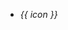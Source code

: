 <IconA />
<div id="allIcon">
  <ul class="allIcon-ui">
    <li
      class="allIcon-li"
      v-for="(icon, index) in iconList"
      :key="index"
      :data-clipboard-text="icon"
      @click="copy(icon)"
    >
      <i :class="['coco-icon', icon]" />
      <p class="iconTitle">{{ icon }}</p>
    </li>
  </ul>
</div>

<script setup>
  import Clipboard from 'clipboard'
  import { Message } from '@cocoui/components'
  import IconA from './iconA.md'
  const iconList = [
    'coco-ui-cocoui',
    'coco-ui-githublogo',
    'coco-ui-arrow-up-filling',
    'coco-ui-arrow-down-filling',
    'coco-ui-arrow-left-filling',
    'coco-ui-arrow-right-filling',
    'coco-ui-caps-unlock-filling',
    'coco-ui-comment-filling',
    'coco-ui-check-item-filling',
    'coco-ui-clock-filling',
    'coco-ui-delete-filling',
    'coco-ui-decline-filling',
    'coco-ui-dynamic-filling',
    'coco-ui-intermediate-filling',
    'coco-ui-favorite-filling',
    'coco-ui-layout-filling',
    'coco-ui-help-filling',
    'coco-ui-history-filling',
    'coco-ui-filter-filling',
    'coco-ui-file-common-filling',
    'coco-ui-news-filling',
    'coco-ui-edit-filling',
    'coco-ui-fullscreen-expand-filling',
    'coco-ui-smile-filling',
    'coco-ui-rise-filling',
    'coco-ui-picture-filling',
    'coco-ui-notification-filling',
    'coco-ui-user-filling',
    'coco-ui-setting-filling',
    'coco-ui-switch-filling',
    'coco-ui-work-filling',
    'coco-ui-task-filling',
    'coco-ui-success-filling',
    'coco-ui-warning-filling',
    'coco-ui-folder-filling',
    'coco-ui-map-filling',
    'coco-ui-prompt-filling',
    'coco-ui-meh-filling',
    'coco-ui-cry-filling',
    'coco-ui-top-filling',
    'coco-ui-home-filling',
    'coco-ui-sorting',
    'coco-ui-3column',
    'coco-ui-column-4',
    'coco-ui-add',
    'coco-ui-add-circle',
    'coco-ui-adjust',
    'coco-ui-arrow-up-circle',
    'coco-ui-arrow-right-circle',
    'coco-ui-arrow-down',
    'coco-ui-ashbin',
    'coco-ui-arrow-right',
    'coco-ui-browse',
    'coco-ui-bottom',
    'coco-ui-back',
    'coco-ui-bad',
    'coco-ui-arrow-double-left',
    'coco-ui-arrow-left-circle',
    'coco-ui-arrow-double-right',
    'coco-ui-caps-lock',
    'coco-ui-camera',
    'coco-ui-chart-bar',
    'coco-ui-attachment',
    'coco-ui-code',
    'coco-ui-close',
    'coco-ui-check-item',
    'coco-ui-calendar',
    'coco-ui-calendar',
    'coco-ui-comment',
    'coco-ui-column-vertical',
    'coco-ui-column-horizontal',
    'coco-ui-complete',
    'coco-ui-chart-pie',
    'coco-ui-cry',
    'coco-ui-customer-service',
    'coco-ui-delete',
    'coco-ui-direction-down',
    'coco-ui-copy',
    'coco-ui-cut',
    'coco-ui-data-view',
    'coco-ui-direction-down-circle',
    'coco-ui-direction-right',
    'coco-ui-direction-up',
    'coco-ui-discount',
    'coco-ui-direction-left',
    'coco-ui-download',
    'coco-ui-electronics',
    'coco-ui-drag',
    'coco-ui-elipsis',
    'coco-ui-export',
    'coco-ui-explain',
    'coco-ui-edit',
    'coco-ui-eye-close',
    'coco-ui-email',
    'coco-ui-error',
    'coco-ui-favorite',
    'coco-ui-file-common',
    'coco-ui-file-delete',
    'coco-ui-file-add',
    'coco-ui-film',
    'coco-ui-fabulous',
    'coco-ui-file',
    'coco-ui-folder-close',
    'coco-ui-filter',
    'coco-ui-good',
    'coco-ui-hide',
    'coco-ui-xiexian',
    'coco-ui-guanbi',
    'coco-ui-shouye-xianxing',
    'coco-ui-huojian',
    'coco-ui-huojian1',
    'coco-ui-history',
    'coco-ui-file-open',
    'coco-ui-forward',
    'coco-ui-import',
    'coco-ui-image-text',
    'coco-ui-keyboard-26',
    'coco-ui-keyboard-26',
    'coco-ui-keyboard-9',
    'coco-ui-link',
    'coco-ui-layout',
    'coco-ui-fullscreen-shrink',
    'coco-ui-layers',
    'coco-ui-lock',
    'coco-ui-fullscreen-expand',
    'coco-ui-meh',
    'coco-ui-menu',
    'coco-ui-loading',
    'coco-ui-help',
    'coco-ui-minus-circle',
    'coco-ui-modular',
    'coco-ui-notification',
    'coco-ui-mic',
    'coco-ui-more',
    'coco-ui-pad',
    'coco-ui-operation',
    'coco-ui-play',
    'coco-ui-print',
    'coco-ui-mobile-phone',
    'coco-ui-minus',
    'coco-ui-navigation',
    'coco-ui-pdf',
    'coco-ui-prompt',
    'coco-ui-move',
    'coco-ui-refresh',
    'coco-ui-run-up',
    'coco-ui-picture',
    'coco-ui-run-in',
    'coco-ui-pin',
    'coco-ui-save',
    'coco-ui-search',
    'coco-ui-share',
    'coco-ui-scanning',
    'coco-ui-security',
    'coco-ui-sign-out',
    'coco-ui-select',
    'coco-ui-stop',
    'coco-ui-success',
    'coco-ui-smile',
    'coco-ui-switch',
    'coco-ui-setting',
    'coco-ui-survey',
    'coco-ui-task',
    'coco-ui-skip',
    'coco-ui-text',
    'coco-ui-time',
    'coco-ui-telephone-out',
    'coco-ui-toggle-left',
    'coco-ui-toggle-right',
    'coco-ui-telephone',
    'coco-ui-top',
    'coco-ui-unlock',
    'coco-ui-user',
    'coco-ui-upload',
    'coco-ui-work',
    'coco-ui-training',
    'coco-ui-warning',
    'coco-ui-zoom-in',
    'coco-ui-zoom-out',
    'coco-ui-add-bold',
    'coco-ui-arrow-left-bold',
    'coco-ui-arrow-up-bold',
    'coco-ui-close-bold',
    'coco-ui-arrow-down-bold',
    'coco-ui-minus-bold',
    'coco-ui-arrow-right-bold',
    'coco-ui-select-bold'
  ]
  const copy = (icon) => {
    const clipboard = new Clipboard('.allIcon-li')
    clipboard.on('success', (_) => {
      Message({ message: `复制成功 ${icon}`, type: 'success', round: true })
      clipboard.destroy()
    })
  }
</script>
